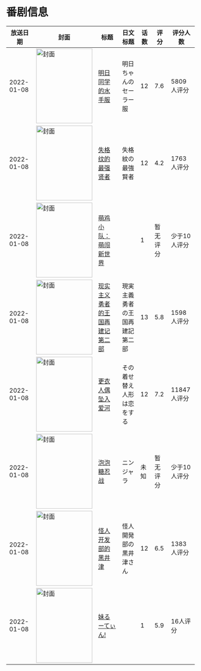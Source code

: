 # 番剧信息

|放送日期|封面|标题|日文标题|话数|评分|评分人数|
|---|---|---|---|---|---|---|
|2022-01-08|<img src="https://lain.bgm.tv/pic/cover/c/07/95/331480_c2aq9.jpg" alt="封面" style="width:150px;height:200px;object-fit:cover;">|[明日同学的水手服](https://bangumi.tv/subject/331480)|明日ちゃんのセーラー服|12|7.6|5809人评分|
|2022-01-08|<img src="https://lain.bgm.tv/pic/cover/c/62/b8/326870_NN377.jpg" alt="封面" style="width:150px;height:200px;object-fit:cover;">|[失格纹的最强贤者](https://bangumi.tv/subject/326870)|失格紋の最強賢者|12|4.2|1763人评分|
|2022-01-08|<img src="https://lain.bgm.tv/pic/cover/c/7e/f0/364386_Vz1Ty.jpg" alt="封面" style="width:150px;height:200px;object-fit:cover;">|[萌鸡小队：萌闯新世界](https://bangumi.tv/subject/364386)||1|暂无评分|少于10人评分|
|2022-01-08|<img src="https://lain.bgm.tv/pic/cover/c/66/06/350771_JRscC.jpg" alt="封面" style="width:150px;height:200px;object-fit:cover;">|[现实主义勇者的王国再建记 第二部](https://bangumi.tv/subject/350771)|現実主義勇者の王国再建記 第二部|13|5.8|1598人评分|
|2022-01-08|<img src="https://lain.bgm.tv/pic/cover/c/9c/4d/333158_qc7CC.jpg" alt="封面" style="width:150px;height:200px;object-fit:cover;">|[更衣人偶坠入爱河](https://bangumi.tv/subject/333158)|その着せ替え人形は恋をする|12|7.2|11847人评分|
|2022-01-08|<img src="https://lain.bgm.tv/pic/cover/c/7e/db/360611_4QJbb.jpg" alt="封面" style="width:150px;height:200px;object-fit:cover;">|[泡泡糖忍战](https://bangumi.tv/subject/360611)|ニンジャラ|未知|暂无评分|少于10人评分|
|2022-01-08|<img src="https://lain.bgm.tv/pic/cover/c/e2/fa/341077_44UB9.jpg" alt="封面" style="width:150px;height:200px;object-fit:cover;">|[怪人开发部的黑井津](https://bangumi.tv/subject/341077)|怪人開発部の黒井津さん|12|6.5|1383人评分|
|2022-01-08|<img src="https://bangumi.tv/img/no_icon_subject.png" alt="封面" style="width:150px;height:200px;object-fit:cover;">|[妹るーてぃん!](https://bangumi.tv/subject/365370)||1|5.9|16人评分|
